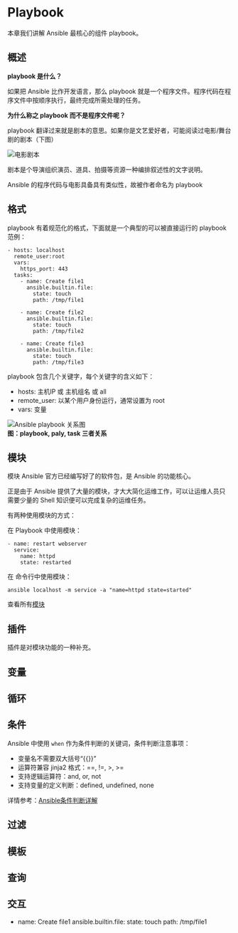 # Playbook

本章我们讲解 Ansible 最核心的组件 playbook。  


## 概述

**playbook 是什么？**

如果把 Ansible 比作开发语言，那么 playbook 就是一个程序文件。程序代码在程序文件中按顺序执行，最终完成所需处理的任务。

**为什么称之 playbook 而不是程序文件呢？**

playbook 翻译过来就是剧本的意思。如果你是文艺爱好者，可能阅读过电影/舞台剧的剧本（下图）

![电影剧本](https://libs.websoft9.com/Websoft9/DocsPicture/zh/ansible/film-playbook.png)

剧本是个导演组织演员、道具、拍摄等资源一种编排叙述性的文字说明。

Ansible 的程序代码与电影具备具有类似性，故被作者命名为 playbook

## 格式

playbook 有着规范化的格式，下面就是一个典型的可以被直接运行的 playbook 范例：

```
- hosts: localhost
  remote_user:root
  vars:
    https_port: 443
  tasks:
    - name: Create file1
      ansible.builtin.file:
        state: touch
        path: /tmp/file1

    - name: Create file2
      ansible.builtin.file:
        state: touch
        path: /tmp/file2

    - name: Create file3
      ansible.builtin.file:
        state: touch
        path: /tmp/file3
```

playbook 包含几个关键字，每个关键字的含义如下：

* hosts: 主机IP 或 主机组名 或 all
* remote_user: 以某个用户身份运行，通常设置为 root
* vars: 变量

![Ansible playbook 关系图](https://libs.websoft9.com/Websoft9/DocsPicture/zh/ansible/ansible-palybookvsplay-websoft9.png)  
**图：playbook, paly, task 三者关系**

## 模块

模块 Ansible 官方已经编写好了的软件包，是 Ansible 的功能核心。  

正是由于 Ansible 提供了大量的模块，才大大简化运维工作，可以让运维人员只需要少量的 Shell 知识便可以完成复杂的运维任务。  

有两种使用模块的方式：  

在 Playbook 中使用模块：  

```
- name: restart webserver
  service:
    name: httpd
    state: restarted

```

在 命令行中使用模块：

```
ansible localhost -m service -a "name=httpd state=started"
```

查看所有[模块](https://docs.ansible.com/ansible/2.9/modules/modules_by_category.html)

## 插件

插件是对模块功能的一种补充。


## 变量

## 循环

## 条件

Ansible 中使用 `when` 作为条件判断的关键词，条件判断注意事项：

* 变量名不需要双大括号“{{}}”
* 运算符兼容 jinja2 格式：==, !=, >, >=
* 支持逻辑运算符：and, or, not
* 支持变量的定义判断：defined, undefined, none

详情参考：[Ansible条件判断详解](https://www.ityoudao.cn/posts/ansible-conditionals/)

## 过滤

## 模板

## 查询

## 交互

- name: Create file1
  ansible.builtin.file:
    state: touch
    path: /tmp/file1